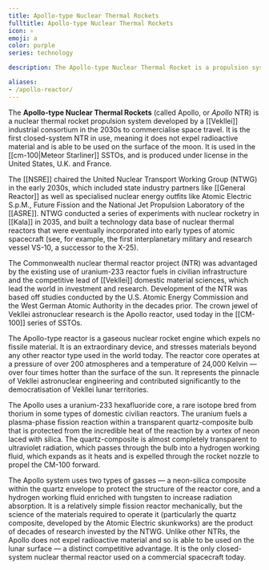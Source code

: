 ```yaml
---
title: Apollo-type Nuclear Thermal Rockets
fulltitle: Apollo-type Nuclear Thermal Rockets
icon: ⚛️
emoji: a
color: purple
series: technology

description: The Apollo-type Nuclear Thermal Rocket is a propulsion system developed for use in space transports in Vekllei.

aliases:
- /apollo-reactor/
---
```

The **Apollo-type Nuclear Thermal Rockets** (called Apollo, or *Apollo* NTR) is a nuclear thermal rocket propulsion system developed by a [[Vekllei]] industrial consortium in the 2030s to commercialise space travel. It is the first closed-system NTR in use, meaning it does not expel radioactive material and is able to be used on the surface of the moon. It is used in the [[cm-100|Meteor Starliner]] SSTOs, and is produced under license in the United States, U.K. and France.

The [[NSRE]] chaired the United Nuclear Transport Working Group (NTWG) in the early 2030s, which included state industry partners like [[General Reactor]] as well as specialised nuclear energy outfits like Atomic Electric S.p.M., Future Fission and the National Jet Propulsion Laboratory of the [[ASRE]]. NTWG conducted a series of experiments with nuclear rocketry in [[Kala]] in 2035, and built a technology data base of nuclear thermal reactors that were eventually incorporated into early types of atomic spacecraft (see, for example, the first interplanetary military and research vessel VS-10, a successor to the X-25).

The Commonwealth nuclear thermal reactor project (NTR) was advantaged by the existing use of uranium-233 reactor fuels in civilian infrastructure and the competitive lead of [[Vekllei]] domestic material sciences, which lead the world in investment and research. Development of the NTR was based off studies conducted by the U.S. Atomic Energy Commission and the West German Atomic Authority in the decades prior. The crown jewel of Vekllei astronuclear research is the Apollo reactor, used today in the [[CM-100]] series of SSTOs.

The Apollo-type reactor is a gaseous nuclear rocket engine which expels no fissile material. It is an extraordinary device, and stresses materials beyond any other reactor type used in the world today. The reactor core operates at a pressure of over 200 atmospheres and a temperature of 24,000 Kelvin — over four times hotter than the surface of the sun. It represents the pinnacle of Vekllei astronuclear engineering and contributed significantly to the democratisation of Vekllei lunar territories.

The Apollo uses a uranium-233 hexafluoride core, a rare isotope bred from thorium in some types of domestic civilian reactors. The uranium fuels a plasma-phase fission reaction within a transparent quartz-composite bulb that is protected from the incredible heat of the reaction by a vortex of neon laced with silica. The quartz-composite is almost completely transparent to ultraviolet radiation, which passes through the bulb into a hydrogen working fluid, which expands as it heats and is expelled through the rocket nozzle to propel the CM-100 forward.

The Apollo system uses two types of gasses — a neon-silica composite within the quartz envelope to protect the structure of the reactor core, and a hydrogen working fluid enriched with tungsten to increase radiation absorption. It is a relatively simple fission reactor mechanically, but the science of the materials required to operate it (particularly the quartz composite, developed by the Atomic Electric skunkworks) are the product of decades of research invested by the NTWG. Unlike other NTRs, the Apollo does not expel radioactive material and so is able to be used on the lunar surface — a distinct competitive advantage. It is the only closed-system nuclear thermal reactor used on a commercial spacecraft today.